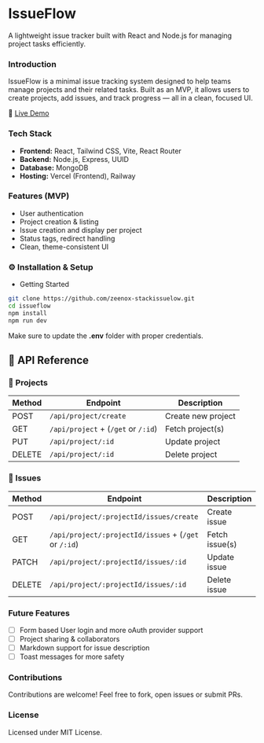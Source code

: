 # IssueFlow

A lightweight issue tracker built with React and Node.js for managing project tasks efficiently.

### Introduction

IssueFlow is a minimal issue tracking system designed to help teams manage projects and their related tasks. Built as an MVP, it allows users to create projects, add issues, and track progress — all in a clean, focused UI.

🔗 [Live Demo](https://issueflow.vercel.app)

### Tech Stack

- **Frontend:** React, Tailwind CSS, Vite, React Router
- **Backend:** Node.js, Express, UUID
- **Database:** MongoDB
- **Hosting:** Vercel (Frontend), Railway

### Features (MVP)

- User authentication
- Project creation & listing
- Issue creation and display per project
- Status tags, redirect handling
- Clean, theme-consistent UI

### ⚙️ Installation & Setup

- Getting Started

```bash
git clone https://github.com/zeenox-stackissuelow.git
cd issueflow
npm install
npm run dev
```

Make sure to update the **.env** folder with proper credentials.

## 📡 API Reference

### 🔹 Projects

| Method | Endpoint                            | Description        |
| ------ | ----------------------------------- | ------------------ |
| POST   | `/api/project/create`               | Create new project |
| GET    | `/api/project` + (`/get` or `/:id`) | Fetch project(s)   |
| PUT    | `/api/project/:id`                  | Update project     |
| DELETE | `/api/project/:id`                  | Delete project     |

### 🔸 Issues

| Method | Endpoint                                              | Description    |
| ------ | ----------------------------------------------------- | -------------- |
| POST   | `/api/project/:projectId/issues/create`               | Create issue   |
| GET    | `/api/project/:projectId/issues` + (`/get` or `/:id`) | Fetch issue(s) |
| PATCH  | `/api/project/:projectId/issues/:id`                  | Update issue   |
| DELETE | `/api/project/:projectId/issues/:id`                  | Delete issue   |

### Future Features

- [ ] Form based User login and more oAuth provider support
- [ ] Project sharing & collaborators
- [ ] Markdown support for issue description
- [ ] Toast messages for more safety

### Contributions

Contributions are welcome! Feel free to fork, open issues or submit PRs.

### License

Licensed under MIT License.
